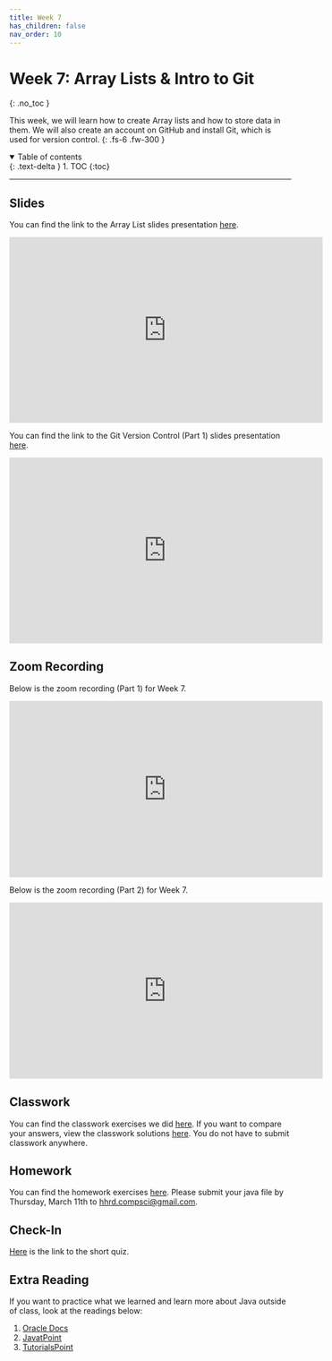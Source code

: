 ```yaml
---
title: Week 7
has_children: false
nav_order: 10
---
```


# Week 7: Array Lists & Intro to Git
{: .no_toc }

This week, we will learn how to create Array lists and how to store data in them. We will also create an account on GitHub and install Git, which is used for version control.
{: .fs-6 .fw-300 }

<details open markdown="block">
  <summary>
    Table of contents
  </summary>
  {: .text-delta }
1. TOC
{:toc}
</details>

---

## Slides

You can find the link to the Array List slides presentation [here](https://docs.google.com/presentation/d/1bOhixcw65BUC0D3gNmCJm7ZJYURmg9l60R1280gC5Oc/edit?usp=sharing).

<iframe src="https://docs.google.com/presentation/d/e/2PACX-1vSHPXPurrmOxS6dgoCToFqOCz6KIdp_O0U3BXBAaPumF9pDwoJNS7epLSBibI-RI-9d3Skqg9PxAR0y/embed?start=false&loop=false&delayms=3000" frameborder="0" width="560" height="331.92" allowfullscreen="true" mozallowfullscreen="true" webkitallowfullscreen="true"></iframe>

You can find the link to the Git Version Control (Part 1) slides presentation [here](https://docs.google.com/presentation/d/1XJqftbLJ4dGwn4pDUr76H9-LF-xZE-AtLriiacWPqFA/edit?usp=sharing).

<iframe src="https://docs.google.com/presentation/d/e/2PACX-1vTpxqtGbUCTYiWFFizcfZ7B9RVDgXvVS19Ea0Cw6pm0W1U-JI4CBOHrx2gwDZDIWOPwaW6CjYTIDjBc/embed?start=false&loop=false&delayms=3000" frameborder="0" width="560" height="331.92" allowfullscreen="true" mozallowfullscreen="true" webkitallowfullscreen="true"></iframe>

## Zoom Recording

Below is the zoom recording (Part 1) for Week 7.

<iframe width="560" height="315" src="https://www.youtube.com/embed/xY3xCrOxlSw" frameborder="0" allow="accelerometer; autoplay; clipboard-write; encrypted-media; gyroscope; picture-in-picture" allowfullscreen></iframe>

Below is the zoom recording (Part 2) for Week 7.

<iframe width="560" height="315" src="https://www.youtube.com/embed/HotA1vYzSj4" frameborder="0" allow="accelerometer; autoplay; clipboard-write; encrypted-media; gyroscope; picture-in-picture" allowfullscreen></iframe>

## Classwork

You can find the classwork exercises we did [here](https://docs.google.com/document/d/1A4swMNRfnecz5qiKL3k2vF5axP8-3q3LiMxR6jFzFEE/edit?usp=sharing). If you want to compare your answers, view the classwork solutions [here](). You do not have to submit classwork anywhere.

## Homework

You can find the homework exercises [here](https://docs.google.com/document/d/1FwvhGtY-6TSf3O2cAHchW0W6_1v729pFPv-6VJXQeVI/edit?usp=sharing). Please submit your java file by Thursday, March 11th to [hhrd.compsci@gmail.com](mailto:hhrd.compsci@gmail.com).

## Check-In

[Here](https://forms.gle/aZKKF1PUpCD6toNp6) is the link to the short quiz.

## Extra Reading

If you want to practice what we learned and learn more about Java outside of class, look at the readings below:

1. [Oracle Docs](https://docs.oracle.com/javase/8/docs/api/java/util/ArrayList.html)
2. [JavatPoint](https://www.javatpoint.com/java-arraylist)
3. [TutorialsPoint](https://www.tutorialspoint.com/java/java_arraylist_class.htm)